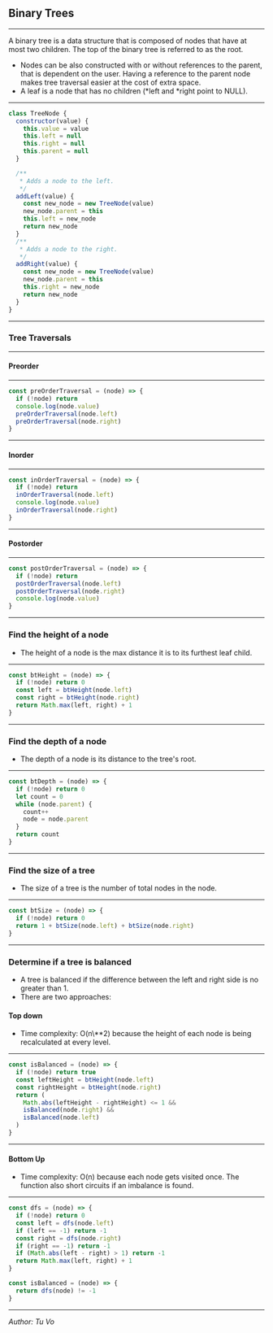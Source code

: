 ## Binary Trees

---

A binary tree is a data structure that is composed of nodes that have at most two children. The top of the binary tree is referred to as the root.

- Nodes can be also constructed with or without references to the parent, that is dependent on the user. Having a reference to the parent node makes tree traversal easier at the cost of extra space.
- A leaf is a node that has no children (\*left and \*right point to NULL).

---

```js
class TreeNode {
  constructor(value) {
    this.value = value
    this.left = null
    this.right = null
    this.parent = null
  }

  /**
   * Adds a node to the left.
   */
  addLeft(value) {
    const new_node = new TreeNode(value)
    new_node.parent = this
    this.left = new_node
    return new_node
  }
  /**
   * Adds a node to the right.
   */
  addRight(value) {
    const new_node = new TreeNode(value)
    new_node.parent = this
    this.right = new_node
    return new_node
  }
}
```

---

### Tree Traversals

---

#### Preorder

---

```js
const preOrderTraversal = (node) => {
  if (!node) return
  console.log(node.value)
  preOrderTraversal(node.left)
  preOrderTraversal(node.right)
}
```

---

#### Inorder

---

```js
const inOrderTraversal = (node) => {
  if (!node) return
  inOrderTraversal(node.left)
  console.log(node.value)
  inOrderTraversal(node.right)
}
```

---

#### Postorder

---

```js
const postOrderTraversal = (node) => {
  if (!node) return
  postOrderTraversal(node.left)
  postOrderTraversal(node.right)
  console.log(node.value)
}
```

---

### Find the height of a node

- The height of a node is the max distance it is to its furthest leaf child.

---

```js
const btHeight = (node) => {
  if (!node) return 0
  const left = btHeight(node.left)
  const right = btHeight(node.right)
  return Math.max(left, right) + 1
}
```

---

### Find the depth of a node

- The depth of a node is its distance to the tree's root.

---

```js
const btDepth = (node) => {
  if (!node) return 0
  let count = 0
  while (node.parent) {
    count++
    node = node.parent
  }
  return count
}
```

---

### Find the size of a tree

- The size of a tree is the number of total nodes in the node.

---

```js
const btSize = (node) => {
  if (!node) return 0
  return 1 + btSize(node.left) + btSize(node.right)
}
```

---

### Determine if a tree is balanced

- A tree is balanced if the difference between the left and right side is no greater than 1.
- There are two approaches:

#### Top down

- Time complexity: O(n\\\*\*2) because the height of each node is being recalculated at every level.

---

```js
const isBalanced = (node) => {
  if (!node) return true
  const leftHeight = btHeight(node.left)
  const rightHeight = btHeight(node.right)
  return (
    Math.abs(leftHeight - rightHeight) <= 1 &&
    isBalanced(node.right) &&
    isBalanced(node.left)
  )
}
```

---

#### Bottom Up

- Time complexity: O(n) because each node gets visited once. The function also short circuits if an imbalance is found.

---

```js
const dfs = (node) => {
  if (!node) return 0
  const left = dfs(node.left)
  if (left == -1) return -1
  const right = dfs(node.right)
  if (right == -1) return -1
  if (Math.abs(left - right) > 1) return -1
  return Math.max(left, right) + 1
}

const isBalanced = (node) => {
  return dfs(node) != -1
}
```

---

_Author: Tu Vo_
